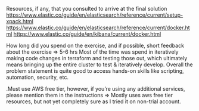 Resources, if any, that you consulted to arrive at the final solution 
https://www.elastic.co/guide/en/elasticsearch/reference/current/setup-xpack.html
https://www.elastic.co/guide/en/elasticsearch/reference/current/docker.html
https://www.elastic.co/guide/en/kibana/current/docker.html

How long did you spend on the exercise, and if possible, short feedback about the exercise 
=> 5-6 hrs Most of the time was spend in iteratively making code changes in terraform and testing those out, which ultimately means bringing up the entire cluster to test & iteratively develop. Overall the problem statement is quite good to access hands-on skills like scripting, automation, security, etc.

.Must use AWS free tier, however, if you’re using any additional services, please mention them in the instructions 
=> Mostly uses aws free tier resources, but not yet completely sure as I tried it on non-trial account.